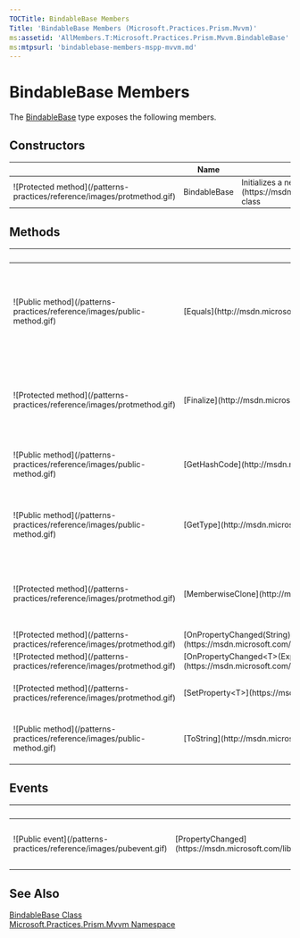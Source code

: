 ```yaml
---
TOCTitle: BindableBase Members
Title: 'BindableBase Members (Microsoft.Practices.Prism.Mvvm)'
ms:assetid: 'AllMembers.T:Microsoft.Practices.Prism.Mvvm.BindableBase'
ms:mtpsurl: 'bindablebase-members-mspp-mvvm.md'
---
```



# BindableBase Members

The [BindableBase](https://msdn.microsoft.com/library/microsoft.practices.prism.mvvm.bindablebase) type exposes the following members.

## Constructors


<table>

<thead>
<tr class="header">
<th> </th>
<th>Name</th>
<th>Description</th>
</tr>
</thead>
<tbody>
<tr class="odd">
<td>![Protected method](/patterns-practices/reference/images/protmethod.gif)</td>
<td>BindableBase</td>
<td><div class="summary">
Initializes a new instance of the [BindableBase](https://msdn.microsoft.com/library/microsoft.practices.prism.mvvm.bindablebase) class
</div></td>
</tr>
</tbody>
</table>

## Methods


<table>

<thead>
<tr class="header">
<th> </th>
<th>Name</th>
<th>Description</th>
</tr>
</thead>
<tbody>
<tr class="odd">
<td>![Public method](/patterns-practices/reference/images/public-method.gif)</td>
<td>[Equals](http://msdn.microsoft.com/en-us/library/bsc2ak47)</td>
<td><div class="summary">
Determines whether the specified [Object](http://msdn.microsoft.com/en-us/library/e5kfa45b) is equal to the current [Object](http://msdn.microsoft.com/en-us/library/e5kfa45b).
</div>
(Inherited from [Object](http://msdn.microsoft.com/en-us/library/e5kfa45b).)</td>
</tr>
<tr class="even">
<td>![Protected method](/patterns-practices/reference/images/protmethod.gif)</td>
<td>[Finalize](http://msdn.microsoft.com/en-us/library/4k87zsw7)</td>
<td><div class="summary">
Allows an object to try to free resources and perform other cleanup operations before it is reclaimed by garbage collection.
</div>
(Inherited from [Object](http://msdn.microsoft.com/en-us/library/e5kfa45b).)</td>
</tr>
<tr class="odd">
<td>![Public method](/patterns-practices/reference/images/public-method.gif)</td>
<td>[GetHashCode](http://msdn.microsoft.com/en-us/library/zdee4b3y)</td>
<td><div class="summary">
Serves as a hash function for a particular type.
</div>
(Inherited from [Object](http://msdn.microsoft.com/en-us/library/e5kfa45b).)</td>
</tr>
<tr class="even">
<td>![Public method](/patterns-practices/reference/images/public-method.gif)</td>
<td>[GetType](http://msdn.microsoft.com/en-us/library/dfwy45w9)</td>
<td><div class="summary">
Gets the [Type](http://msdn.microsoft.com/en-us/library/42892f65) of the current instance.
</div>
(Inherited from [Object](http://msdn.microsoft.com/en-us/library/e5kfa45b).)</td>
</tr>
<tr class="odd">
<td>![Protected method](/patterns-practices/reference/images/protmethod.gif)</td>
<td>[MemberwiseClone](http://msdn.microsoft.com/en-us/library/57ctke0a)</td>
<td><div class="summary">
Creates a shallow copy of the current [Object](http://msdn.microsoft.com/en-us/library/e5kfa45b).
</div>
(Inherited from [Object](http://msdn.microsoft.com/en-us/library/e5kfa45b).)</td>
</tr>
<tr class="even">
<td>![Protected method](/patterns-practices/reference/images/protmethod.gif)</td>
<td>[OnPropertyChanged(String)](https://msdn.microsoft.com/library/microsoft.practices.prism.mvvm.bindablebase.onpropertychanged(system.string))</td>
<td><div class="summary">
Notifies listeners that a property value has changed.
</div></td>
</tr>
<tr class="odd">
<td>![Protected method](/patterns-practices/reference/images/protmethod.gif)</td>
<td>[OnPropertyChanged&lt;T&gt;(Expression&lt;Func&lt;T&gt;&gt;)](https://msdn.microsoft.com/library/microsoft.practices.prism.mvvm.bindablebase.onpropertychanged)</td>
<td><div class="summary">
Raises this object's PropertyChanged event.
</div></td>
</tr>
<tr class="even">
<td>![Protected method](/patterns-practices/reference/images/protmethod.gif)</td>
<td>[SetProperty&lt;T&gt;](https://msdn.microsoft.com/library/microsoft.practices.prism.mvvm.bindablebase.setproperty)</td>
<td><div class="summary">
Checks if a property already matches a desired value. Sets the property and notifies listeners only when necessary.
</div></td>
</tr>
<tr class="odd">
<td>![Public method](/patterns-practices/reference/images/public-method.gif)</td>
<td>[ToString](http://msdn.microsoft.com/en-us/library/7bxwbwt2)</td>
<td><div class="summary">
Returns a string that represents the current object.
</div>
(Inherited from [Object](http://msdn.microsoft.com/en-us/library/e5kfa45b).)</td>
</tr>
</tbody>
</table>

## Events


<table>

<thead>
<tr class="header">
<th> </th>
<th>Name</th>
<th>Description</th>
</tr>
</thead>
<tbody>
<tr class="odd">
<td>![Public event](/patterns-practices/reference/images/pubevent.gif)</td>
<td>[PropertyChanged](https://msdn.microsoft.com/library/microsoft.practices.prism.mvvm.bindablebase.propertychanged)</td>
<td><div class="summary">
Occurs when a property value changes.
</div></td>
</tr>
</tbody>
</table>

## See Also

[BindableBase Class](https://msdn.microsoft.com/library/microsoft.practices.prism.mvvm.bindablebase)  
[Microsoft.Practices.Prism.Mvvm Namespace](https://msdn.microsoft.com/library/microsoft.practices.prism.mvvm)  